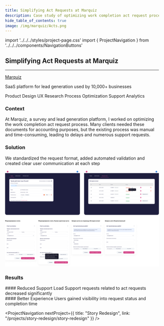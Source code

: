 ```yaml
---
title: Simplifying Act Requests at Marquiz
description: Case study of optimizing work completion act request process at Marquiz
hide_table_of_contents: true
image: /img/marquiz/Acts.png
---
```


import '../../../styles/project-page.css'
import { ProjectNavigation } from '../../../components/NavigationButtons'

<article>
<div className="container">

<div className="section-margin">
  
  # Simplifying Act Requests at Marquiz
  ---

  <div className="project-details">
    <div className="project-details-column">
      <a href="https://marquiz.io" className="link" target="_blank">Marquiz</a>
      <p> SaaS platform for lead generation used by 10,000+ businesses  </p>
    </div>
    <div className="project-details-column">
      <div className="tags">
        <span className="tag">Product Design</span>
        <span className="tag">UX Research</span>
        <span className="tag">Process Optimization</span>
        <span className="tag">Support Analytics</span>
      </div>
    </div>
  </div>

</div>

<section className="section-margin">

### Context

At Marquiz, a survey and lead generation platform, I worked on optimizing the work completion act request process. Many clients needed these documents for accounting purposes, but the existing process was manual and time-consuming, leading to delays and numerous support requests.

</section>

<section className="section-margin">

### Solution
We standardized the request format, added automated validation
and created clear user communication at each step

<img src="/img/marquiz/Acts.png" alt="New act request interface" className="image"/>

</section>

<section className="section-margin">

### Results
<div className="columns">
  <div className="highlight">
    #### Reduced Support Load
    Support requests related to act requests decreased significantly
  </div>

  <div className="highlight">
    #### Better Experience
    Users gained visibility into request status and completion time
  </div>
</div>
</section>

<ProjectNavigation nextProject={{ title: "Story Redesign", link: "/projects/story-redesign/story-redesign" }} />

</div>
</article>